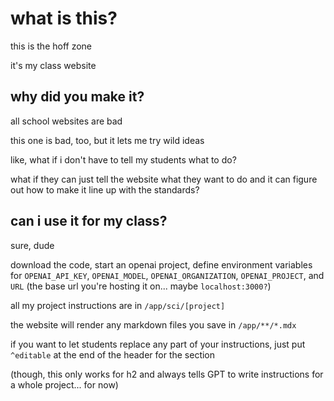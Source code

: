 # what is this?

this is the hoff zone

it's my class website

## why did you make it?

all school websites are bad

this one is bad, too, but it lets me try wild ideas

like, what if i don't have to tell my students what to do?

what if they can just tell the website what they want to do and it can figure out how to make it line up with the standards?

## can i use it for my class?
sure, dude

download the code, start an openai project, define environment variables for `OPENAI_API_KEY`, `OPENAI_MODEL`, `OPENAI_ORGANIZATION`, `OPENAI_PROJECT`, and `URL` (the base url you're hosting it on... maybe `localhost:3000?`)

all my project instructions are in `/app/sci/[project]`

the website will render any markdown files you save in `/app/**/*.mdx`

if you want to let students replace any part of your instructions, just put `^editable` at the end of the header for the section

(though, this only works for h2 and always tells GPT to write instructions for a whole project... for now)

